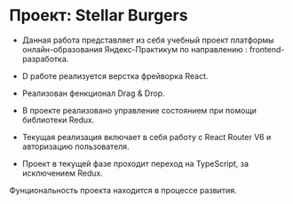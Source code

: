 # Проект: Stellar Burgers

- Данная работа представляет из себя учебный проект платформы онлайн-образования  Яндекс-Практикум по направлению : frontend-разработка.

- D работе реализуется верстка фрейворка React.

- Реализован фeнкционал Drag & Drop.

- В проекте реализовано управление состоянием при помощи библиотеки Redux.

- Текущая реализация включает в себя работу с React Router V6  и авторизацию пользователя.

- Проект в текущей фазе проходит переход на TypeScript, за исключением Redux.

Фунциональность проекта находится в процессе развития. 
